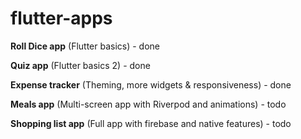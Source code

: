 # flutter-apps

**Roll Dice app** (Flutter basics) - done

**Quiz app** (Flutter basics 2) - done

**Expense tracker** (Theming, more widgets & responsiveness) - done

**Meals app** (Multi-screen app with Riverpod and animations) - todo

**Shopping list app** (Full app with firebase and native features) - todo
